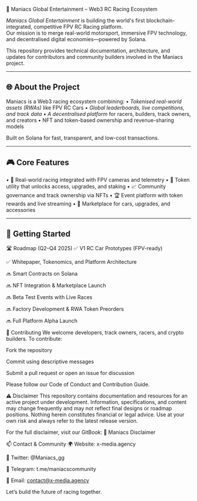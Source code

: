  🏁 Maniacs Global Entertainment – Web3 RC Racing Ecosystem

*Maniacs Global Entertainment* is building the world's first blockchain-integrated, competitive FPV RC Racing platform.  
Our mission is to merge real-world motorsport, immersive FPV technology, and decentralised digital economies—powered by Solana.

This repository provides technical documentation, architecture, and updates for contributors and community builders involved in the Maniacs project.

---

## 🌐 About the Project

Maniacs is a Web3 racing ecosystem combining:
•⁠  ⁠*Tokenised real-world assets (RWAs)* like FPV RC Cars
•⁠  ⁠*Global leaderboards, live competitions, and track data*
•⁠  ⁠*A decentralised platform* for racers, builders, track owners, and creators
•⁠  ⁠NFT and token-based ownership and revenue-sharing models

Built on Solana for fast, transparent, and low-cost transactions.

---

## 🎮 Core Features

•⁠  ⁠🚗 Real-world racing integrated with FPV cameras and telemetry
•⁠  ⁠🧠 Token utility that unlocks access, upgrades, and staking
•⁠  ⁠📈 Community governance and track ownership via NFTs
•⁠  ⁠🏆 Event platform with token rewards and live streaming
•⁠  ⁠🛒 Marketplace for cars, upgrades, and accessories

---

## 🚀 Getting Started




🛣 Roadmap (Q2–Q4 2025)
✅ V1 RC Car Prototypes (FPV-ready)

✅ Whitepaper, Tokenomics, and Platform Architecture

🔜 Smart Contracts on Solana

🔜 NFT Integration & Marketplace Launch

🔜 Beta Test Events with Live Races

🔜 Factory Development & RWA Token Preorders

🔜 Full Platform Alpha Launch

🤝 Contributing
We welcome developers, track owners, racers, and crypto builders.
To contribute:

Fork the repository

Commit using descriptive messages

Submit a pull request or open an issue for discussion

Please follow our Code of Conduct and Contribution Guide.

⚠️ Disclaimer
This repository contains documentation and resources for an active project under development.
Information, specifications, and content may change frequently and may not reflect final designs or roadmap positions.
Nothing herein constitutes financial or legal advice. Use at your own risk and always refer to the latest release version.

For the full disclaimer, visit our GitBook:
📖 Maniacs Disclaimer

📫 Contact & Community
🌍 Website: x-media.agency

🧵 Twitter: @Maniacs_gg

💬 Telegram: t.me/maniacscommunity

📧 Email: contact@x-media.agency

Let’s build the future of racing together.
